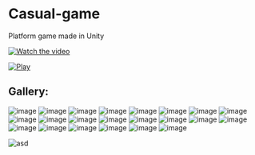 # Casual-game
Platform game made in Unity

[![Watch the video](https://github.com/domus55/Casual-game/blob/master/Images/video.jpg)](https://youtu.be/Ss_ruQ_tu9M)

[![Play](https://github.com/domus55/Casual-game/blob/master/Images/Play.jpg)](https://simmer.io/@Dominik/casual-game?fbclid=IwAR0TM6q81lWsI71s1b278J80dkMyRh-VRIxfQmOXNQmYPL4ARC7f3G7TuTs)

## Gallery:
![image](https://github.com/domus55/Casual-game/blob/master/Images/Image1.jpg)
![image](https://github.com/domus55/Casual-game/blob/master/Images/Image2.jpg)
![image](https://github.com/domus55/Casual-game/blob/master/Images/Image3.jpg)
![image](https://github.com/domus55/Casual-game/blob/master/Images/Image4.jpg)
![image](https://github.com/domus55/Casual-game/blob/master/Images/Image5.jpg)
![image](https://github.com/domus55/Casual-game/blob/master/Images/Image6.jpg)
![image](https://github.com/domus55/Casual-game/blob/master/Images/Image7.jpg)
![image](https://github.com/domus55/Casual-game/blob/master/Images/Image8.jpg)
![image](https://github.com/domus55/Casual-game/blob/master/Images/Image9.jpg)
![image](https://github.com/domus55/Casual-game/blob/master/Images/Image10.jpg)
![image](https://github.com/domus55/Casual-game/blob/master/Images/Image11.jpg)
![image](https://github.com/domus55/Casual-game/blob/master/Images/Image12.jpg)
![image](https://github.com/domus55/Casual-game/blob/master/Images/Image13.jpg)
![image](https://github.com/domus55/Casual-game/blob/master/Images/Image14.jpg)
![image](https://github.com/domus55/Casual-game/blob/master/Images/Image15.jpg)
![image](https://github.com/domus55/Casual-game/blob/master/Images/Image16.jpg)
![image](https://github.com/domus55/Casual-game/blob/master/Images/Image17.jpg)
![image](https://github.com/domus55/Casual-game/blob/master/Images/Image18.jpg)
![image](https://github.com/domus55/Casual-game/blob/master/Images/Image19.jpg)
![image](https://github.com/domus55/Casual-game/blob/master/Images/Image20.jpg)
![image](https://github.com/domus55/Casual-game/blob/master/Images/Image21.jpg)
![image](https://github.com/domus55/Casual-game/blob/master/Images/Image22.jpg)

![asd](https://drive.google.com/open?id=1a_s-mb7e5PJ8Fj26INCpoqEW-WBVbLYq)
